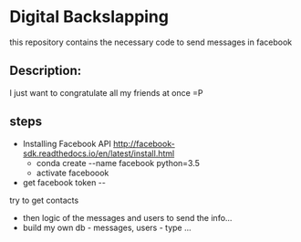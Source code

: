 # Digital Backslapping 
this repository contains the necessary code to send messages in facebook 

## Description: 
I just want to congratulate all my friends at once =P 

## steps 
* Installing Facebook API http://facebook-sdk.readthedocs.io/en/latest/install.html
    * conda create --name facebook python=3.5 
    * activate faceboook 
* get facebook token -- 


try to get contacts 


- then logic of the messages and users to send the info... 
- build my own db - messages, users - type ... 

